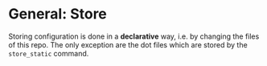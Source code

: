 # General: Store

Storing configuration is done in a **declarative** way, i.e. by changing the files of this repo. The only exception are the dot files which are stored by the `store_static` command.